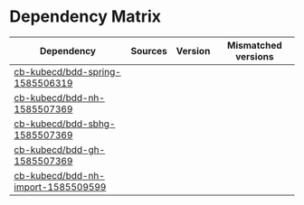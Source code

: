 # Dependency Matrix

Dependency | Sources | Version | Mismatched versions
---------- | ------- | ------- | -------------------
[cb-kubecd/bdd-spring-1585506319](https://github.com/cb-kubecd/bdd-spring-1585506319.git) |  | []() | 
[cb-kubecd/bdd-nh-1585507369](https://github.com/cb-kubecd/bdd-nh-1585507369.git) |  | []() | 
[cb-kubecd/bdd-sbhg-1585507369](https://github.com/cb-kubecd/bdd-sbhg-1585507369.git) |  | []() | 
[cb-kubecd/bdd-gh-1585507369](https://github.com/cb-kubecd/bdd-gh-1585507369.git) |  | []() | 
[cb-kubecd/bdd-nh-import-1585509599](https://github.com/cb-kubecd/bdd-nh-import-1585509599.git) |  | []() | 
